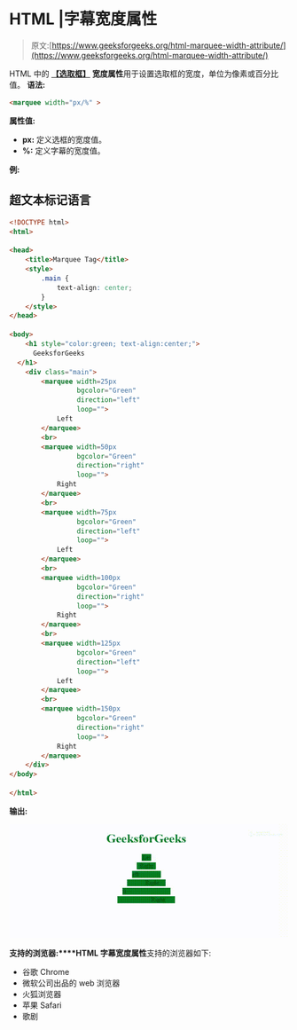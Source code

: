 # HTML |字幕宽度属性

> 原文:[https://www.geeksforgeeks.org/html-marquee-width-attribute/](https://www.geeksforgeeks.org/html-marquee-width-attribute/)

HTML 中的 [**【选取框】**](https://www.geeksforgeeks.org/html-marquee-tag/) **宽度属性**用于设置选取框的宽度，单位为像素或百分比值。
**语法:**

```html
<marquee width="px/%" >
```

**属性值:**

*   **px:** 定义选框的宽度值。
*   **%:** 定义字幕的宽度值。

**例:**

## 超文本标记语言

```html
<!DOCTYPE html>
<html>

<head>
    <title>Marquee Tag</title>
    <style>
        .main {
            text-align: center;
        }
    </style>
</head>

<body>
    <h1 style="color:green; text-align:center;">
      GeeksforGeeks
  </h1>
    <div class="main">
        <marquee width=25px
                 bgcolor="Green"
                 direction="left"
                 loop="">
            Left
        </marquee>
        <br>
        <marquee width=50px
                 bgcolor="Green"
                 direction="right"
                 loop="">
            Right
        </marquee>
        <br>
        <marquee width=75px
                 bgcolor="Green"
                 direction="left"
                 loop="">
            Left
        </marquee>
        <br>
        <marquee width=100px
                 bgcolor="Green"
                 direction="right"
                 loop="">
            Right
        </marquee>
        <br>
        <marquee width=125px
                 bgcolor="Green"
                 direction="left"
                 loop="">
            Left
        </marquee>
        <br>
        <marquee width=150px
                 bgcolor="Green"
                 direction="right"
                 loop="">
            Right
        </marquee>
    </div>
</body>

</html>
```

**输出:**

![](img/dfb3c8e87b1d9f73133bd64f31c1f217.png)

**支持的浏览器:****HTML 字幕宽度属性**支持的浏览器如下:

*   谷歌 Chrome
*   微软公司出品的 web 浏览器
*   火狐浏览器
*   苹果 Safari
*   歌剧